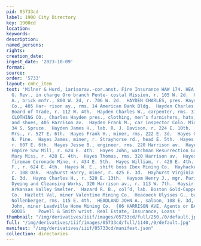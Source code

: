 ```yaml
---
pid: 05733cd
label: 1900 City Directory
key: 1900cd
location: 
keywords: 
description: 
named_persons: 
rights: 
creation_date: 
ingest_date: '2023-10-09'
format: 
source: 
order: '5733'
layout: cmhc_item
text: 'Milner & Hurd, iarisorav.-cor.anst. Fire Insurance HAW 174. HEA  Hawley Joseph
  G. Rev., in charge Oro branch Pente- costal Mission, r. 105 W. 2d.  Hawthorne John
  A., brick mnfr., 800 W. 2d, r. 706 W. 2d.  HAYDEN CHARLES, pres. Hayden Clothing
  Co., 405 Har- rison ay., rms. 14 American Bank Bldg.  Hayden Charles A., bartdr.
  Board of Trade, r. 112 W. 4th.  Hayden Charles W., carpenter, rms. 311 W. 2d.  HAYDEN
  CLOTHING CO., Charles Hayden pres., clothing, men’s furnishers, hats, caps, boots
  and shoes, 405 Harrison av.  Hayden Frank M., car inspector Colo. Mid. Ry., bds.
  34 S. Spruce.  Hayden James H., lab. R. J. Davison, r. 224 E. 10th.  Hayes Annie
  Mrs., r. 527 E. 6th.  Hayes Frank H., miner, rms. 222 E. 3d.  Hayes Gussie, r. 1134
  N. Pine.  Hayes James, miner, r. Strayhorse rd., head E. 5th.  Hayes James D., miner,
  r. 607 E. 6th.  Hayes Jesse B., engineer, rms. 220 Harrison av.  Hayes John, teamster
  Empire Saw Mill, r. 624 E. 4th.  Hayes John, watchman Resurrection Gold Mining Co.  Hayes
  Mary Miss, r. 428 E. 4th.  Hayes Thomas, rms. 320 Harrison av.  Hayes Thomas W.,
  fireman Coronado Mine, r. 434 E. 5th.  Hayes William, r. 428 E. 4th.  Hayes William
  F., r. 624 E. 4th.  Hayes W. E., shift boss Ibex Mining Co.  Hayhacker John, miner,
  r. 108 Oak.  Hayhurst Harry, miner, r. 425 E. 3d.  Hayhurst Virginia Mrs., r. 425
  E. 3d.  Hayns Charles H., r. 520 E. 13th.  Haysom Henry J., mgr. Parisian Steam
  Dyeing and Cleansing Works, 320 Harrison av., r. 113 W. 7th.  Haysir C. W., wks.
  Arkansas Valley Smelter.  Hazard R. B., col’d, lab. Boston Gold-Copper Smelting
  Co.  Hazlett Val, miner Valentine Mining Co.  Heacoeck Ulysses G., bartdr. Rudolph
  Nollenberger, rms. 115 E. 4th.  HEADLAND JOHN A., saloon, 108 E. 3d, r. 129 W. 9th.  Heagerty
  John, miner Leadville Home Mining Co.  {06 HARRISON AVE, Agents or BARNARD’S SPORTING
  GOODS     Powell & Smith wrist. Real Estate, Insurance, Loans '
thumbnail: "/img/derivatives/iiif/images/05733cd/full/250,/0/default.jpg"
full: "/img/derivatives/iiif/images/05733cd/full/1140,/0/default.jpg"
manifest: "/img/derivatives/iiif/05733cd/manifest.json"
collection: directories
---
```

